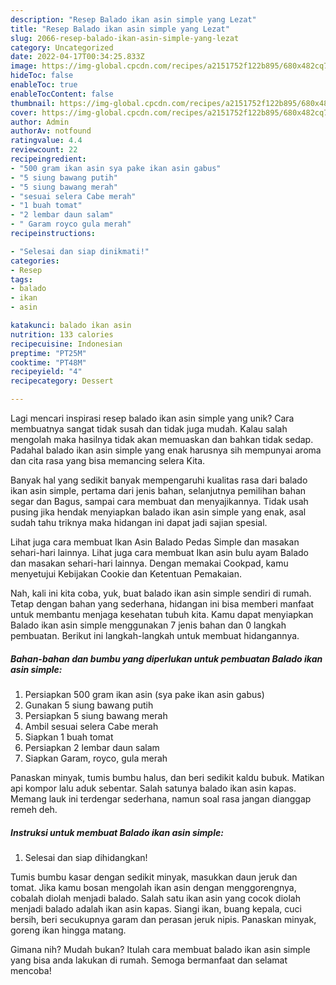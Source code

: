 ```yaml
---
description: "Resep Balado ikan asin simple yang Lezat"
title: "Resep Balado ikan asin simple yang Lezat"
slug: 2066-resep-balado-ikan-asin-simple-yang-lezat
category: Uncategorized
date: 2022-04-17T00:34:25.833Z
image: https://img-global.cpcdn.com/recipes/a2151752f122b895/680x482cq70/balado-ikan-asin-simple-foto-resep-utama.jpg
hideToc: false
enableToc: true
enableTocContent: false
thumbnail: https://img-global.cpcdn.com/recipes/a2151752f122b895/680x482cq70/balado-ikan-asin-simple-foto-resep-utama.jpg
cover: https://img-global.cpcdn.com/recipes/a2151752f122b895/680x482cq70/balado-ikan-asin-simple-foto-resep-utama.jpg
author: Admin
authorAv: notfound
ratingvalue: 4.4
reviewcount: 22
recipeingredient:
- "500 gram ikan asin sya pake ikan asin gabus"
- "5 siung bawang putih"
- "5 siung bawang merah"
- "sesuai selera Cabe merah"
- "1 buah tomat"
- "2 lembar daun salam"
- " Garam royco gula merah"
recipeinstructions:

- "Selesai dan siap dinikmati!"
categories:
- Resep
tags:
- balado
- ikan
- asin

katakunci: balado ikan asin 
nutrition: 133 calories
recipecuisine: Indonesian
preptime: "PT25M"
cooktime: "PT48M"
recipeyield: "4"
recipecategory: Dessert

---
```





Lagi mencari inspirasi resep balado ikan asin simple yang unik? Cara membuatnya sangat tidak susah dan tidak juga mudah. Kalau salah mengolah maka hasilnya tidak akan memuaskan dan bahkan tidak sedap. Padahal balado ikan asin simple yang enak harusnya sih mempunyai aroma dan cita rasa yang bisa memancing selera Kita.





Banyak hal yang sedikit banyak mempengaruhi kualitas rasa dari balado ikan asin simple, pertama dari jenis bahan, selanjutnya pemilihan bahan segar dan Bagus, sampai cara membuat dan menyajikannya. Tidak usah pusing jika hendak menyiapkan balado ikan asin simple yang enak,      asal sudah tahu triknya maka hidangan ini dapat jadi sajian spesial.














Lihat juga cara membuat Ikan Asin Balado Pedas Simple dan masakan sehari-hari lainnya. Lihat juga cara membuat Ikan asin bulu ayam Balado dan masakan sehari-hari lainnya. Dengan memakai Cookpad, kamu menyetujui Kebijakan Cookie dan Ketentuan Pemakaian.






Nah, kali ini kita coba, yuk, buat balado ikan asin simple sendiri di rumah. Tetap dengan bahan yang sederhana, hidangan ini bisa memberi manfaat untuk membantu menjaga kesehatan tubuh kita. Kamu dapat menyiapkan Balado ikan asin simple menggunakan 7 jenis bahan dan 0 langkah pembuatan. Berikut ini langkah-langkah untuk membuat hidangannya.

<!--inarticleads1-->

##### Bahan-bahan dan bumbu yang diperlukan untuk pembuatan Balado ikan asin simple:

1. Persiapkan 500 gram ikan asin (sya pake ikan asin gabus)
1. Gunakan 5 siung bawang putih
1. Persiapkan 5 siung bawang merah
1. Ambil sesuai selera Cabe merah
1. Siapkan 1 buah tomat
1. Persiapkan 2 lembar daun salam
1. Siapkan  Garam, royco, gula merah


Panaskan minyak, tumis bumbu halus, dan beri sedikit kaldu bubuk. Matikan api kompor lalu aduk sebentar. Salah satunya balado ikan asin kapas. Memang lauk ini terdengar sederhana, namun soal rasa jangan dianggap remeh deh. 

<!--inarticleads2-->

##### Instruksi untuk membuat Balado ikan asin simple:


1. Selesai dan siap dihidangkan!

Tumis bumbu kasar dengan sedikit minyak, masukkan daun jeruk dan tomat. Jika kamu bosan mengolah ikan asin dengan menggorengnya, cobalah diolah menjadi balado. Salah satu ikan asin yang cocok diolah menjadi balado adalah ikan asin kapas. Siangi ikan, buang kepala, cuci bersih, beri secukupnya garam dan perasan jeruk nipis. Panaskan minyak, goreng ikan hingga matang. 

Gimana nih? Mudah bukan? Itulah cara membuat balado ikan asin simple yang bisa anda lakukan di rumah. Semoga bermanfaat dan selamat mencoba!
